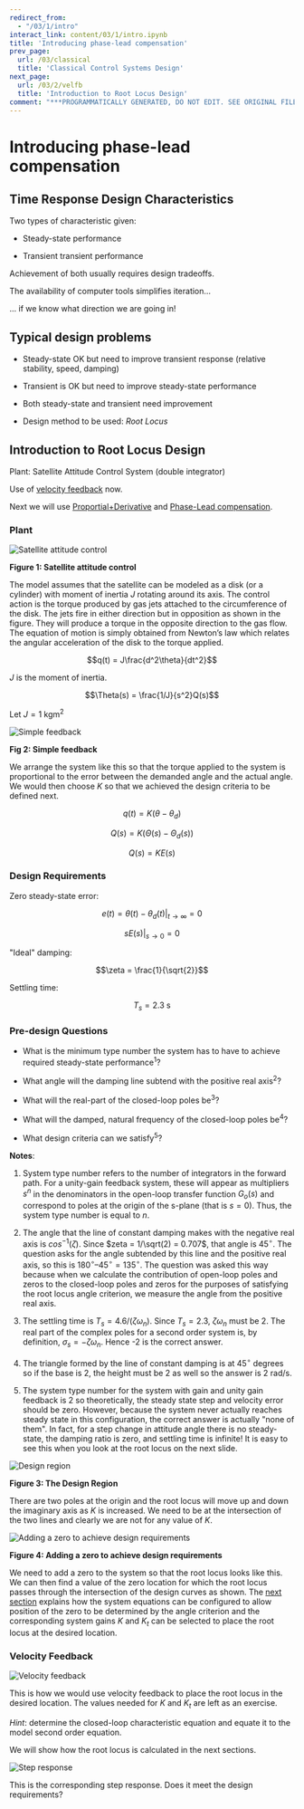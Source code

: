 ```yaml
---
redirect_from:
  - "/03/1/intro"
interact_link: content/03/1/intro.ipynb
title: 'Introducing phase-lead compensation'
prev_page:
  url: /03/classical
  title: 'Classical Control Systems Design'
next_page:
  url: /03/2/velfb
  title: 'Introduction to Root Locus Design'
comment: "***PROGRAMMATICALLY GENERATED, DO NOT EDIT. SEE ORIGINAL FILES IN /content***"
---
```


# Introducing phase-lead compensation

## Time Response Design Characteristics

Two types of characteristic given:


* Steady-state performance

* Transient transient performance

Achievement of both usually requires design tradeoffs.

The availability of computer tools simplifies iteration…

… if we know what direction we are going in!

## Typical design problems

* Steady-state OK but need to improve transient response (relative stability, speed, damping)

* Transient is OK but need to improve steady-state performance


* Both steady-state and transient need improvement

* Design method to be used: *Root Locus*


## Introduction to Root Locus Design

Plant: Satellite Attitude Control System (double integrator)

Use of [velocity feedback](../2/velfb) now.

Next we will use [Proportial+Derivative](../3/pplusd) and [Phase-Lead compensation](../4/leadc).


### Plant

![Satellite attitude control](images/fig1.png)

**Figure 1: Satellite attitude control**

The model assumes that the satellite can be modeled as a disk (or a cylinder) with moment of inertia $J$ rotating around its axis. The control action is the torque produced by gas jets attached to the circumference of the disk. The jets fire in either direction but in opposition as shown in the figure. They will produce a torque in the opposite direction to the gas flow. The equation of motion is simply obtained from Newton’s law which relates the angular acceleration of the disk to the torque applied.


$$q(t) = J\frac{d^2\theta}{dt^2}$$

$J$ is the moment of inertia.

$$\Theta(s) = \frac{1/J}{s^2}Q(s)$$ 

Let $J = 1$ kgm<sup>2</sup>

![Simple feedback](images/fig2.png)

**Fig 2: Simple feedback**

We arrange the system like this so that the torque applied to the system is proportional to the error between the demanded angle and the actual angle. We would then choose $K$ so that we achieved the design criteria to be defined next.


$$q(t) = K(\theta - \theta_d)$$

$$Q(s)=K(\Theta(s)-\Theta_d(s))$$

$$Q(s)=KE(s)$$

### Design Requirements

Zero steady-state error:

$$e(t) = \left.\theta(t)-\theta_d(t)\right|_{t\to\infty} = 0$$


$$s\left.E(s)\right|_{s\to 0} = 0$$

"Ideal" damping: 

$$\zeta = \frac{1}{\sqrt{2}}$$

Settling time:

$$T_s = 2.3\;\mathrm{s}$$




### Pre-design Questions

* What is the minimum type number the system has to have to achieve required steady-state performance<sup>1</sup>?

* What angle will the damping line subtend with the positive real axis<sup>2</sup>?

* What will the real-part of the closed-loop poles be<sup>3</sup>?


* What will the damped, natural frequency of the closed-loop poles be<sup>4</sup>?

* What design criteria can we satisfy<sup>5</sup>?

**Notes**: 

1. System type number refers to the number of integrators in the forward path. For a unity-gain feedback system, these will appear as multipliers $s^n$ in the denominators in the open-loop transfer function $G_o(s)$ and correspond to poles at the origin of the s-plane (that is $s = 0$). Thus, the system type number is equal to $n$.

2. The angle that the line of constant damping makes with the negative real axis is $cos^{-1}(\zeta)$. Since $zeta = 1/\sqrt(2) = 0.707$, that angle is $45^\circ$. The question asks for the angle subtended by this line and the positive real axis, so this is $180^\circ – 45^\circ = 135^\circ$. The question was asked this way because when we calculate the contribution of open-loop poles and zeros to the closed-loop poles and zeros for the purposes of satisfying the root locus angle criterion, we measure the angle from the positive real axis.

3. The settling time is $T_s = 4.6/(\zeta\omega_n)$. Since $T_s = 2.3$, $\zeta\omega_n$ must be 2. The real part of the complex poles for a second order system is, by definition, $\sigma_s = - \zeta\omega_n$. Hence -2 is the correct answer.

4. The triangle formed by the line of constant damping is at $45^\circ$ degrees so if the base is 2, the height must be 2 as well so the answer is 2 rad/s.

5. The system type number for the system with gain and unity gain feedback is 2 so theoretically, the steady state step and velocity error should be zero. However, because the system never actually reaches steady state in this configuration, the correct answer is actually "none of them". In fact, for a step change in attitude angle there is no steady-state, the damping ratio is zero, and settling time is infinite! It is easy to see this when you look at the root locus on the next slide.

![Design region](images/fig3.png)

**Figure 3: The Design Region**

There are two poles at the origin and the root locus will move up and down the imaginary axis as $K$ is increased. We need to be at the intersection of the two lines and clearly we are not for any value of $K$.

![Adding a zero to achieve design requirements](images/fig4.png)

**Figure 4: Adding a zero to achieve design requirements**

We need to add a zero to the system so that the root locus looks like this. We can then find a value of the zero location for which the root locus passes through the intersection of the design curves as shown. The [next section](../2/velfb) explains how the system equations can be configured to allow position of the zero to be determined by the angle criterion and the corresponding system gains $K$ and $K_t$ can be selected to place the root locus at the desired location.


### Velocity Feedback

![Velocity feedback](images/fig6.png)

This is how we would use velocity feedback to place the root locus in the desired location. The values needed for $K$ and $K_t$ are left as an exercise. 

*Hint*: determine the closed-loop characteristic equation and equate it to the model second order equation. 

We will show how the root locus is calculated in the next sections.


![Step response](images/fig7.png)

This is the corresponding step response. Does it meet the design requirements?

